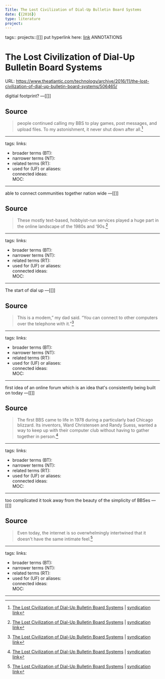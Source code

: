 ```yaml
---
Title: The Lost Civilization of Dial-Up Bulletin Board Systems
date: {{2016}}
type: literature
project:
---
```

tags::
projects::[[]]
put hyperlink here: [link](https://www.theatlantic.com/technology/archive/2016/11/the-lost-civilization-of-dial-up-bulletin-board-systems/506465/)
ANNOTATIONS

# The Lost Civilization of Dial-Up Bulletin Board Systems
URL: https://www.theatlantic.com/technology/archive/2016/11/the-lost-civilization-of-dial-up-bulletin-board-systems/506465/

digitial footprint?
&mdash;[[]]

## Source 
> people continued calling my BBS to play games, post messages, and upload files. To my astonishment, it never shut down after all.[^1]

[^1]: [The Lost Civilization of Dial-Up Bulletin Board Systems](https://www.theatlantic.com/technology/archive/2016/11/the-lost-civilization-of-dial-up-bulletin-board-systems/506465/) | [syndication link](tk) 

---
tags: 
links:  
- broader terms (BT):  
- narrower terms (NT):  
- related terms (RT):  
- used for (UF) or aliases:  
connected ideas:  
MOC:  

---
able to connect communities together nation wide
&mdash;[[]]

## Source 
> These mostly text-based, hobbyist-run services played a huge part in the online landscape of the 1980s and ‘90s.[^1]

[^1]: [The Lost Civilization of Dial-Up Bulletin Board Systems](https://www.theatlantic.com/technology/archive/2016/11/the-lost-civilization-of-dial-up-bulletin-board-systems/506465/) | [syndication link](tk) 

---
tags: 
links:  
- broader terms (BT):  
- narrower terms (NT):  
- related terms (RT):  
- used for (UF) or aliases:  
connected ideas:  
MOC:  

---
The start of dial up
&mdash;[[]]

## Source 
> This is a modem,” my dad said. “You can connect to other computers over the telephone with it.”[^1]

[^1]: [The Lost Civilization of Dial-Up Bulletin Board Systems](https://www.theatlantic.com/technology/archive/2016/11/the-lost-civilization-of-dial-up-bulletin-board-systems/506465/) | [syndication link](tk) 

---
tags: 
links:  
- broader terms (BT):  
- narrower terms (NT):  
- related terms (RT):  
- used for (UF) or aliases:  
connected ideas:  
MOC:  

---
first idea of an online forum which is an idea that's consistently being built on today
&mdash;[[]]

## Source 
> The first BBS came to life in 1978 during a particularly bad Chicago blizzard. Its inventors, Ward Christensen and Randy Suess, wanted a way to keep up with their computer club without having to gather together in person.[^1]

[^1]: [The Lost Civilization of Dial-Up Bulletin Board Systems](https://www.theatlantic.com/technology/archive/2016/11/the-lost-civilization-of-dial-up-bulletin-board-systems/506465/) | [syndication link](tk) 

---
tags: 
links:  
- broader terms (BT):  
- narrower terms (NT):  
- related terms (RT):  
- used for (UF) or aliases:  
connected ideas:  
MOC:  

---
too complicated it took away from the beauty of the simplicity of BBSes
&mdash;[[]]

## Source 
> Even today, the internet is so overwhelmingly intertwined that it doesn't have the same intimate feel.[^1]

[^1]: [The Lost Civilization of Dial-Up Bulletin Board Systems](https://www.theatlantic.com/technology/archive/2016/11/the-lost-civilization-of-dial-up-bulletin-board-systems/506465/) | [syndication link](tk) 

---
tags: 
links:  
- broader terms (BT):  
- narrower terms (NT):  
- related terms (RT):  
- used for (UF) or aliases:  
connected ideas:  
MOC:  

---

